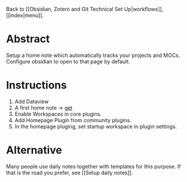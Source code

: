 Back to [[Obsidian, Zotero and Git Technical Set Up|workflows]], [[index|menu]].
# Abstract
Setup a home note which automatically tracks your projects and MOCs. Configure
obsidian to open to that page by default.

# Instructions
1. Add Dataview
2. A first home note -> [get](https://raw.githubusercontent.com/mscott99/matthewscott-blog/main/files/Simplified%20Home%20Note.md)
3. Enable Workspaces in core plugins.
4. Add Homepage Plugin from community plugins.
5. In the homepage pluging, set startup workspace in plugin settings.

# Alternative
Many people use daily notes together with templates for this purpose. If that is the road
you prefer, see [[Setup daily notes]].
